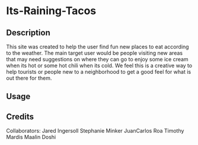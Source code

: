 # Its-Raining-Tacos

## Description

This site was created to help the user find fun new places to eat according to the weather. The main target user would be people visiting new areas that may need suggestions on where they can go to enjoy some ice cream when its hot or some hot chili when its cold. We feel this is a creative way to help tourists or people new to a neighborhood to get a good feel for what is out there for them.

## Usage


## Credits

Collaborators:
Jared Ingersoll
Stephanie Minker
JuanCarlos Roa
Timothy Mardis
Maalin Doshi
